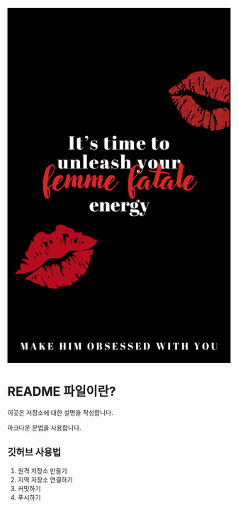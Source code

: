 ![프로필 이미지](./IMG_7337.jpeg)

# README 파일이란?

이곳은 저장소에 대한 설명을 작성합니다.

마크다운 문법을 사용합니다.

## 깃허브 사용법

1. 원격 저장소 만들기
2. 지역 저장소 연결하기
3. 커밋하기
4. 푸시하기
